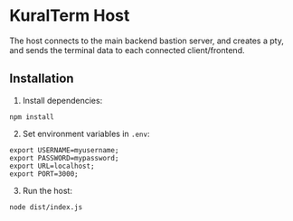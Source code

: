 # KuralTerm Host
The host connects to the main backend bastion server, and creates a pty, and sends the terminal data to each connected client/frontend.

## Installation
1. Install dependencies:
```
npm install
```
2. Set environment variables in `.env`:
```
export USERNAME=myusername;
export PASSWORD=mypassword;
export URL=localhost;
export PORT=3000;
```

3. Run the host:
```
node dist/index.js
```
